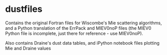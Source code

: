 # dustfiles

Contains the original Fortran files for Wiscombe's Mie scattering algorithms, and a Python translation of the ErrPack and MIEV0noP files (the MIEV0 Python file is incomplete, just there for reference - use MIEV0noP).

Also contains Draine's dust data tables, and iPython notebook files plotting Mie and Draine values
